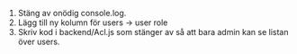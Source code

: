 1. Stäng av onödig console.log.
2. Lägg till ny kolumn för users -> user role
3. Skriv kod i backend/Acl.js som stänger av så att bara admin kan se listan över users.
